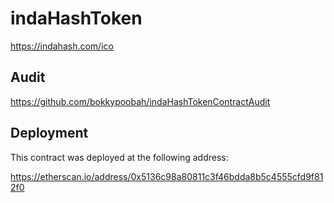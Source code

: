 # indaHashToken
https://indahash.com/ico

## Audit
https://github.com/bokkypoobah/indaHashTokenContractAudit

## Deployment

This contract was deployed at the following address:

https://etherscan.io/address/0x5136c98a80811c3f46bdda8b5c4555cfd9f812f0
